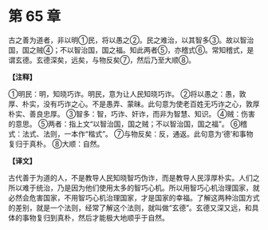 # 第 65 章

古之善为道者，非以明①民，将以愚之②。民之难治，以其智多③。故以智治国，国之贼④；不以智治国，国之福。知此两者⑤，亦稽式⑥。常知稽式，是谓玄德。玄德深矣，远矣，与物反矣⑦，然后乃至大顺⑧。

**【注释】**

①明民：明，知晓巧诈。明民，意为让人民知晓巧诈。
②将以愚之：愚，敦厚、朴实，没有巧诈之心。不是愚弄、蒙昧。此句意为使老百姓无巧诈之心，敦厚朴实、善良忠厚。
③智多：智，巧诈、奸诈，而非为智慧、知识。
④贼：伤害的意思。
⑤两者：指上文“以智治国，国之贼；不以智治国，国之福”。
⑥稽式：法式、法则，一本作“楷式”。
⑦与物反矣：反，通返。此句意为‘德’和事物复归于真朴。
⑧大顺：自然。

**【译文】**

古代善于为道的人，不是教导人民知晓智巧伪诈，而是教导人民淳厚朴实。人们之所以难于统治，乃是因为他们使用太多的智巧心机。所以用智巧心机治理国家，就必然会危害国家，不用智巧心机治理国家，才是国家的幸福。了解这两种治国方式的差别，就是一个法则，经常了解这个法则，就叫做“玄德”。玄德又深又远，和具体的事物复归到真朴，然后才能极大地顺乎于自然。
